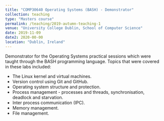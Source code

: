 ```yaml
---
title: "COMP30640 Operating Systems (BASH) - Demonstrator"
collection: teaching
type: "Masters course"
permalink: /teaching/2019-autumn-teaching-1
venue: "University College Dublin, School of Computer Science"
date: 2019-11-09
date2: 2020-00-00
location: "Dublin, Ireland"
---
```


Demonstrator for the Operating Systems practical sessions which were taught through the BASH programming language. 
Topics that were covered in these labs included:

* The Linux kernel and virtual machines.
* Version control using Git and GitHub.
* Operating system structure and protection.
* Process management - processes and threads, synchronisation, deadlock and starvation.
* Inter process communication (IPC).
* Memory management.
* File management.